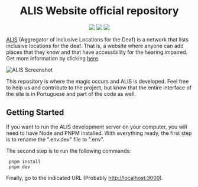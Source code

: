 <h1 align="center">
ALIS Website official repository
</h1>

<p align="center">

  <img src="https://img.shields.io/github/license/silash35/ALIS">
  <img src="https://vercelbadge.vercel.app/api/silash35/ALIS">
  <img src="https://img.shields.io/david/silash35/ALIS">

</p>

[ALIS](https://alis.vercel.app/) (Aggregator of Inclusive Locations for the Deaf) is a network that lists inclusive locations for the deaf. That is, a website where anyone can add places that they know and that have accessibility for the hearing impaired. Get more information by clicking [here](https://alis.vercel.app/sobre).

<img src="https://i.imgur.com/ZF4XrQc.png" title="ALIS Screenshot" />

This repository is where the magic occurs and ALIS is developed. Feel free to help us and contribute to the project, but know that the entire interface of the site is in Portuguese and part of the code as well.

## Getting Started

If you want to run the ALIS development server on your computer, you will need to have Node and PNPM installed. With everything ready, the first step is to rename the ".env.dev" file to ".env".

The second step is to run the following commands:

     pnpm install
     pnpm dev

Finally, go to the indicated URL (Probably [http://localhost:3000](http://localhost:3000)).
